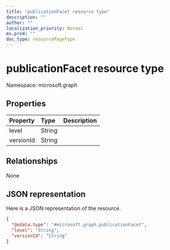 ```yaml
---
title: "publicationFacet resource type"
description: ""
author: ""
localization_priority: Normal
ms.prod: ""
doc_type: resourcePageType
---
```


# publicationFacet resource type


Namespace: microsoft.graph



## Properties
|Property|Type|Description|
|:---|:---|:---|
|level|String||
|versionId|String||

## Relationships
None

## JSON representation
Here is a JSON representation of the resource.
<!-- {
  "blockType": "resource",
  "@odata.type": "microsoft.graph.publicationFacet"
}
-->
``` json
{
  "@odata.type": "#microsoft.graph.publicationFacet",
  "level": "String",
  "versionId": "String"
}
```

